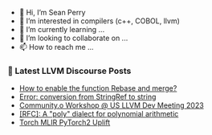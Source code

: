 - 👋 Hi, I’m Sean Perry
- 👀 I’m interested in compilers (c++, COBOL, llvm)
- 🌱 I’m currently learning ...
- 💞️ I’m looking to collaborate on ...
- 📫 How to reach me ...

<!---
s66perry/s66perry is a ✨ special ✨ repository because its `README.md` (this file) appears on your GitHub profile.
You can click the Preview link to take a look at your changes.
--->
### 📕 Latest LLVM Discourse Posts

<!-- DISCOURSE-LLVM:START -->
- [How to enable the function Rebase and merge?](https://discourse.llvm.org/t/how-to-enable-the-function-rebase-and-merge/73990#post_4)
- [Error: conversion from StringRef to string](https://discourse.llvm.org/t/error-conversion-from-stringref-to-string/73965#post_3)
- [Community.o Workshop @ US LLVM Dev Meeting 2023](https://discourse.llvm.org/t/community-o-workshop-us-llvm-dev-meeting-2023/73994#post_4)
- [[RFC]: A &quot;poly&quot; dialect for polynomial arithmetic](https://discourse.llvm.org/t/rfc-a-poly-dialect-for-polynomial-arithmetic/73891#post_4)
- [Torch MLIR PyTorch2 Uplift](https://discourse.llvm.org/t/torch-mlir-pytorch2-uplift/74000#post_2)
<!-- DISCOURSE-LLVM:END -->
